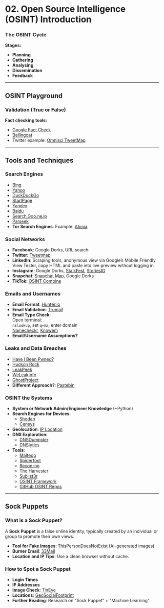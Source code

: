 # 02. Open Source Intelligence (OSINT) Introduction

### The OSINT Cycle
**Stages:**  
- **Planning**  
- **Gathering**  
- **Analysing**  
- **Dissemination**  
- **Feedback**

---

## OSINT Playground

### Validation (True or False)
**Fact checking tools:**
- [Google Fact Check](https://toolbox.google.com/factcheck)
- [Bellingcat](https://www.bellingcat.com)
- Twitter example: [Omnisci TweetMap](https://omnisci.com/demos/tweetmap)

---

## Tools and Techniques

### Search Engines
- [Bing](https://www.bing.com)
- [Yahoo](https://www.yahoo.com)
- [DuckDuckGo](https://duckduckgo.com)
- [StartPage](https://startpage.com)
- [Yandex](https://yandex.com)
- [Baidu](https://www.baidu.com)
- [Search.Goo.ne.jp](https://search.goo.ne.jp)
- [Parseek](https://www.parseek.com)
- **Tor Search Engines**: Example: [Ahmia](https://ahmia.fi)

### Social Networks

- **Facebook**: Google Dorks, URL search
- **Twitter**: [Tweetmap](https://www.omnisci.com/demos/tweetmap)
- **LinkedIn**: Scraping tools, anonymous view via Google’s Mobile Friendly View Tester, copy HTML and paste into live preview without logging in
- **Instagram**: Google Dorks, [StalkFest](https://stalkfest.com), [StoriesIG](https://storiesig.com)
- **Snapchat**: [Snapchat Map](https://map.snapchat.com), Google Dorks
- **TikTok**: [OSINT Combine](https://osintcombine.com/tiktok-quick-search)

### Emails and Usernames

- **Email Format**: [Hunter.io](https://hunter.io)
- **Email Validation**: [Trumail](https://trumail.io)
- **Email Type Check**:  
  Open terminal:  
  `nslookup`, set `q=mx`, enter domain  
  [Namecheckr](https://www.namecheckr.com), [Knowem](https://www.knowem.com)
- **Email/Username Assumptions?**

### Leaks and Data Breaches

- [Have I Been Pwned?](https://haveibeenpwned.com)
- [Hudson Rock](https://www.hudsonrock.com/threat-intelligence-cybercrime-tools)
- [LeakPeek](https://leakpeek.com)
- [WeLeakInfo](https://www.weleakinfo.com)
- [GhostProject](https://ghostproject.fr)
- **Different Approach?**: [Pastebin](https://pastebin.com)

### OSINT the Systems

- **System or Network Admin/Engineer Knowledge** (+Python)
- **Search Engines for Devices**:  
  - [Shodan](https://www.shodan.io)  
  - [Censys](https://www.censys.io)  
- **Geolocation**: [IP Location](https://iplocation.net)
- **DNS Exploration**:  
  - [DNSDumpster](https://dnsdumpster.com)  
  - [DNSlytics](https://dnslytics.com)
- **Tools**:  
  - [Maltego](https://www.paterva.com)  
  - [Spiderfoot](https://www.spiderfoot.net)  
  - [Recon-ng](https://github.com/lanmaster53/recon-ng)  
  - [The Harvester](https://github.com/laramies/theHarvester)  
  - [Sublist3r](https://github.com/aboul3la/Sublist3r)  
  - [OSINT Framework](https://osintframework.com)  
  - [GitHub OSINT Repos](https://github.com)

---

## Sock Puppets

### What is a Sock Puppet?

A **Sock Puppet** is a false online identity, typically created by an individual or group to promote their own views.  
- **Tool for Fake Images**: [ThisPersonDoesNotExist](https://thispersondoesnotexist.com) (AI-generated images)  
- **Burner Email**: [33Mail](https://33mail.com)  
- **Location and IP Tips**: Use a clean browser without cache.

### How to Spot a Sock Puppet

- **Login Times**  
- **IP Addresses**  
- **Image Check**: [TinEye](https://tineye.com)
- **Locations**: [GeoSocialFootprint](https://geosocialfootprint.com)
- **Further Reading**: Research on "Sock Puppet" + "Machine Learning"

